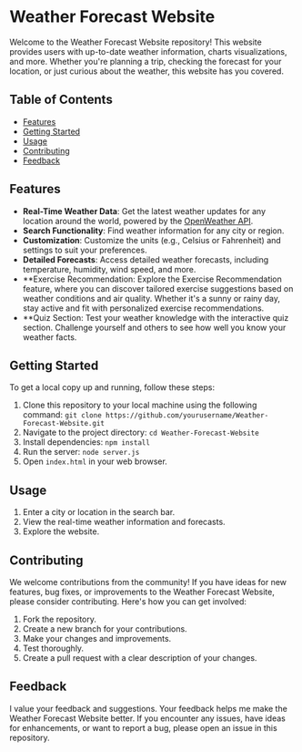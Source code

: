 # Weather Forecast Website

Welcome to the Weather Forecast Website repository! This website provides users with up-to-date weather information, charts visualizations, and more. Whether you're planning a trip, checking the forecast for your location, or just curious about the weather, this website has you covered.


## Table of Contents

- [Features](#features)
- [Getting Started](#getting-started)
- [Usage](#usage)
- [Contributing](#contributing)
- [Feedback](#feedback)

## Features

- **Real-Time Weather Data**: Get the latest weather updates for any location around the world, powered by the [OpenWeather API](https://openweathermap.org/).
- **Search Functionality**: Find weather information for any city or region.
- **Customization**: Customize the units (e.g., Celsius or Fahrenheit) and settings to suit your preferences.
- **Detailed Forecasts**: Access detailed weather forecasts, including temperature, humidity, wind speed, and more.
- **Exercise Recommendation: Explore the Exercise Recommendation feature, where you can discover tailored exercise suggestions based on weather conditions and air quality. Whether it's a sunny or rainy day, stay active and fit with personalized exercise recommendations.
- **Quiz Section: Test your weather knowledge with the interactive quiz section. Challenge yourself and others to see how well you know your weather facts.

## Getting Started

To get a local copy up and running, follow these steps:

1. Clone this repository to your local machine using the following command: `git clone https://github.com/yourusername/Weather-Forecast-Website.git`
2. Navigate to the project directory: `cd Weather-Forecast-Website`
3. Install dependencies: `npm install`
4. Run the server: `node server.js`
5. Open `index.html` in your web browser.


## Usage

1. Enter a city or location in the search bar.
2. View the real-time weather information and forecasts.
3. Explore the website.


## Contributing

We welcome contributions from the community! If you have ideas for new features, bug fixes, or improvements to the Weather Forecast Website, please consider contributing. Here's how you can get involved:

1. Fork the repository.
2. Create a new branch for your contributions.
3. Make your changes and improvements.
4. Test thoroughly.
5. Create a pull request with a clear description of your changes.


## Feedback
I value your feedback and suggestions. Your feedback helps me make the Weather Forecast Website better. If you encounter any issues, have ideas for enhancements, or want to report a bug, please open an issue in this repository.

